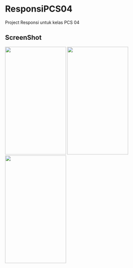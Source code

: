 # ResponsiPCS04
Project Responsi untuk kelas PCS 04

## ScreenShot
<p>
<img src="https://github.com/abdhilabs/ResponsiPCS04/blob/master/ss_1.png" width="200" height="355">
<img src="https://github.com/abdhilabs/ResponsiPCS04/blob/master/ss_2.png" width="200" height="355">
<img src="https://github.com/abdhilabs/ResponsiPCS04/blob/master/ss_3.png" width="200" height="355">
</p>
